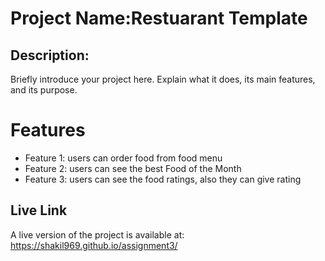# Project Name:Restuarant Template

## Description:

Briefly introduce your project here. Explain what it does, its main features, and its purpose.

# Features
- Feature 1: users can order food from food menu
- Feature 2: users can see the best  Food of the Month
- Feature 3: users can see the food ratings, also they can give rating  

## Live Link

A live version of the project is available at: https://shakil969.github.io/assignment3/

